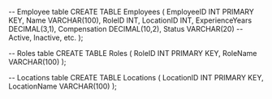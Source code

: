 -- Employee table
CREATE TABLE Employees (
    EmployeeID INT PRIMARY KEY,
    Name VARCHAR(100),
    RoleID INT,
    LocationID INT,
    ExperienceYears DECIMAL(3,1),
    Compensation DECIMAL(10,2),
    Status VARCHAR(20) -- Active, Inactive, etc.
);

-- Roles table
CREATE TABLE Roles (
    RoleID INT PRIMARY KEY,
    RoleName VARCHAR(100)
);

-- Locations table
CREATE TABLE Locations (
    LocationID INT PRIMARY KEY,
    LocationName VARCHAR(100)
);
